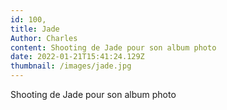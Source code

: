```yaml
---
id: 100,
title: Jade
Author: Charles
content: Shooting de Jade pour son album photo
date: 2022-01-21T15:41:24.129Z
thumbnail: /images/jade.jpg
---
```

Shooting de Jade pour son album photo